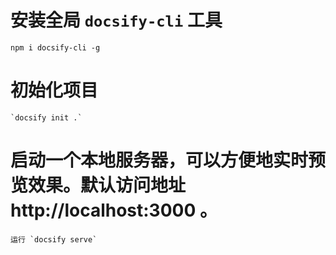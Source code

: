 # 安装全局 `docsify-cli` 工具
   `npm i docsify-cli -g`

# 初始化项目
    `docsify init .`
    
# 启动一个本地服务器，可以方便地实时预览效果。默认访问地址 http://localhost:3000 。
    运行 `docsify serve` 